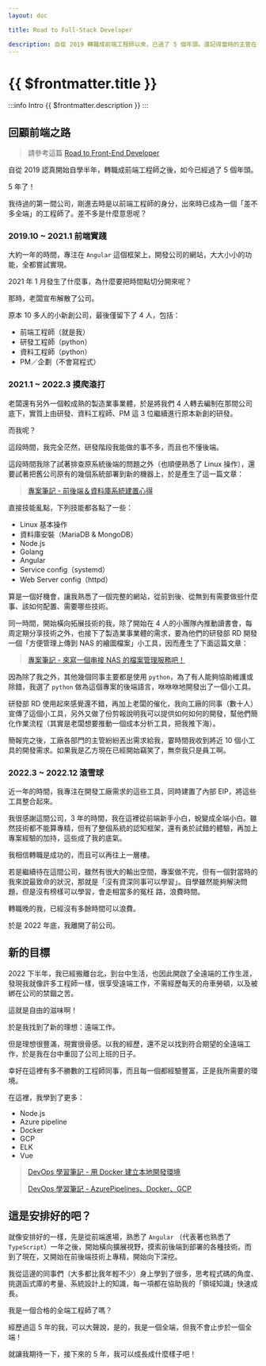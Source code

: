 ```yaml
---
layout: doc

title: Road to Full-Stack Developer

description: 自從 2019 轉職成前端工程師以來，已過了 5 個年頭。還記得當時的主管在公司改組時曾對我說過一句話，我一直謹記在心：不出 5 年你就會超越我了。如今已經 5 年了，舊來回顧一下自己進步多少吧。
---
```


# {{ $frontmatter.title }}

:::info Intro
{{ $frontmatter.description }}
:::

## 回顧前端之路

> 請參考這篇 [Road to Front-End Developer](./road-to-front-end-developer)

自從 2019 認真開始自學半年，轉職成前端工程師之後，如今已經過了 5 個年頭。

5 年了！

我待過的第一間公司，剛進去時是以前端工程師的身分，出來時已成為一個「差不多全端」的工程師了。差不多是什麼意思呢？

### 2019.10 ~ 2021.1 前端實踐

大約一年的時間，專注在 `Angular` 這個框架上，開發公司的網站，大大小小的功能，全都嘗試實現。

2021 年 1 月發生了什麼事，為什麼要把時間點切分開來呢？

那時，老闆宣布解散了公司。

原本 10 多人的小新創公司，最後僅留下了 4 人，包括：

- 前端工程師（就是我）
- 研發工程師（python）
- 資料工程師（python）
- PM／企劃（不會寫程式）

### 2021.1 ~ 2022.3 摸爬滾打

老闆還有另外一個較成熟的製造業事業體，於是將我們 4 人轉去編制在那間公司底下，實質上由研發、資料工程師、PM 這 3 位繼續進行原本新創的研發。

而我呢？

這段時間，我完全茫然，研發階段我能做的事不多，而且也不懂後端。

這段時間我除了試著排查原系統後端的問題之外（也順便熟悉了 Linux 操作），還要試著把舊公司原有的幾個系統部署到新的機器上，於是產生了這一篇文章：

> [專案筆記 - 前後端＆資料庫系統建置心得](../programming/project/project-system-deploying-basic)

直接技能亂點，下列技能都各點了一些：

- Linux 基本操作
- 資料庫安裝（MariaDB & MongoDB）
- Node.js
- Golang
- Angular
- Service config（systemd）
- Web Server config（httpd）

算是一個好機會，讓我熟悉了一個完整的網站，從前到後、從無到有需要做些什麼事、該如何配置、需要哪些技術。

同一時間，開始橫向拓展技術的我，除了開始在 4 人的小團隊內推動讀書會，每周定期分享技術之外，也接下了製造業事業體的需求，要為他們的研發部 RD 開發一個「方便管理上傳到 NAS 的繪圖檔案」小工具，因而產生了下面這篇文章：

> [專案筆記 - 來寫一個串接 NAS 的檔案管理服務吧！](../programming/project/project-file-upload-service)

因為除了我之外，其他幾個同事主要都是使用 `python`，為了有人能夠協助維護或除錯，我選了 `python` 做為這個專案的後端語言，咻咻咻地開發出了一個小工具。

研發部 RD 使用起來感覺還不錯，再加上老闆的催化，我向工廠的同事（數十人）宣傳了這個小工具，另外又做了份剪報說明我可以提供如何如何的開發，幫他們簡化作業流程（其實是老闆想要推動一個成本分析工具，把我推下海）。

簡報完之後，工廠各部門的主管紛紛丟出需求給我，霎時間我收到將近 10 個小工具的開發需求。如果我是乙方現在已經開始竊笑了，無奈我只是員工啊。

### 2022.3 ~ 2022.12 滾雪球

近一年的時間，我專注在開發工廠需求的這些工具，同時建置了內部 EIP，將這些工具整合起來。

我很感謝這間公司，3 年的時間，我在這裡從前端新手小白，蛻變成全端小白。雖然技術都不能算專精，但有了整個系統的認知框架，還有勇於試錯的體驗，再加上專案經驗的加持，這些成了我的底氣。

我相信轉職是成功的，而且可以再往上一層樓。

若是繼續待在這間公司，雖然有很大的輸出空間，專案做不完，但有一個對當時的我來說最致命的狀況，那就是「沒有資深同事可以學習」。自學雖然能夠解決問題，但是沒有榜樣可以學習，會走相當多的冤枉
路，浪費時間。

轉職晚的我，已經沒有多餘時間可以浪費。

於是 2022 年底，我離開了前公司。

## 新的目標

2022 下半年，我已經搬離台北，到台中生活，也因此開啟了全遠端的工作生涯，發現我就像許多工程師一樣，很享受遠端工作，不需經歷每天的舟車勞頓，以及被綁在公司的禁錮之苦。

這就是自由的滋味啊！

於是我找到了新的理想：遠端工作。

但是理想很豐滿，現實很骨感。以我的經歷，還不足以找到符合期望的全遠端工作，於是我在台中重回了公司上班的日子。

幸好在這裡有多不勝數的工程師同事，而且每一個都經驗豐富，正是我所需要的環境。

在這裡，我學到了更多：

- Node.js
- Azure pipeline
- Docker
- GCP
- ELK
- Vue

> [DevOps 學習筆記 - 用 Docker 建立本地開發環境](../programming/devops/devops-docker)
>
> [DevOps 學習筆記 - AzurePipelines、Docker、GCP](../programming/devops/devops-azurepipelines-gcp)

## 這是安排好的吧？

就像安排好的一樣，先是從前端進場，熟悉了 `Angular` （代表著也熟悉了 `TypeScript`）一年之後，開始橫向擴展視野，摸索前後端到部署的各種技術。而到了現在，又開始在前後端技術上專精，開始向下深挖。

我從這邊的同事們（大多都比我年輕不少）身上學到了很多，思考程式碼的角度、挑選函式庫的考量、系統設計上的知識，每一項都在協助我的「領域知識」快速成長。

我是一個合格的全端工程師了嗎？

經歷過這 5 年的我，可以大聲說，是的，我是一個全端，但我不會止步於一個全端！

就讓我期待一下，接下來的 5 年，我可以成長成什麼樣子吧！
